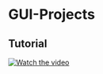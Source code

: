 # GUI-Projects


## Tutorial
[![Watch the video](https://www.youtube.com/watch?v=YXPyB4XeYLA)](https://youtu.be/<https://www.youtube.com/watch?v=YXPyB4XeYLA>)